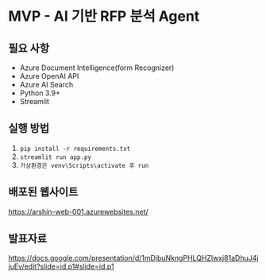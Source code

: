 # MVP - AI 기반 RFP 분석 Agent

## 필요 사항
- Azure Document Intelligence(form Recognizer)
- Azure OpenAI API
- Azure AI Search
- Python 3.9+
- Streamlit

## 실행 방법
1. `pip install -r requirements.txt`
2. `streamlit run app.py`
3. `가상환경은 venv\Scripts\activate 후 run`

## 배포된 웹사이트
https://arshin-web-001.azurewebsites.net/

## 발표자료
https://docs.google.com/presentation/d/1mDjbuNkngPHLQHZlwxj81aDhuJ4jjuEv/edit?slide=id.p1#slide=id.p1
